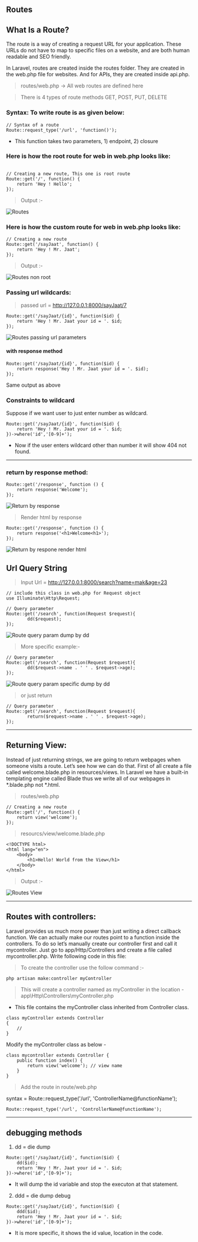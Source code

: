 ## Routes

## What Is a Route?
The route is a way of creating a request URL for your application. These URLs do not have to map to specific files on a website, and are both human readable and SEO friendly.

In Laravel, routes are created inside the routes folder. They are created in the web.php file for websites. And for APIs, they are created inside api.php.

> routes/web.php     -> All web routes are defined here

> There is 4 types of route methods GET, POST, PUT, DELETE

### Syntax: To write route is as given below:

```
// Syntax of a route
Route::request_type('/url', 'function()');
```
* This function takes two parameters, 1) endpoint, 2) closure

### Here is how the root route for web in web.php looks like:
```

// Creating a new route, This one is root route
Route::get('/', function() {
    return 'Hey ! Hello';
});

```
> Output :-

![Routes](Routes_simple.png)


### Here is how the custom route for web in web.php looks like:

```
// Creating a new route
Route::get('/sayJaat', function() {
    return 'Hey ! Mr. Jaat';
});

```
> Output :-

![Routes non root](Routes_non_root.png)

### Passing url wildcards:

> passed url = http://127.0.0.1:8000/sayJaat/7

```
Route::get('/sayJaat/{id}', function($id) {
    return 'Hey ! Mr. Jaat your id = '. $id;
});
```

![Routes passing url parameters](route_parameter_passing_str.png)

#### with response method

```
Route::get('/sayJaat/{id}', function($id) {
    return response('Hey ! Mr. Jaat your id = '. $id);
});
```

Same output as above


### Constraints to wildcard

Suppose if we want user to just enter number as wildcard.

```
Route::get('/sayJaat/{id}', function($id) {
    return 'Hey ! Mr. Jaat your id = '. $id;
})->where('id','[0-9]+');
```

* Now if the user enters wildcard other than number it will show 404 not found.

---

### return by response method:

```
Route::get('/response', function () {
    return response('Welcome');
});
```
![Return by response](return_response.png)

> Render html by response

```
Route::get('/response', function () {
    return response('<h1>Welcome<h1>');
});
```


![Return by respone render html](Return_response_html.png)

## Url Query String

> Input Url = http://127.0.0.1:8000/search?name=mak&age=23

```
// include this class in web.php for Request object
use Illuminate\Http\Request;
```
```
// Query parameter
Route::get('/search', function(Request $request){
        dd($request);
});
```

![Route query param dump by dd](route_query_param_dd.png)

> More specific example:-

```
// Query parameter
Route::get('/search', function(Request $request){
        dd($request->name . ' ' . $request->age);
});
```

![Route query param specific dump by dd](route_query_param_dd_specific.png)

> or just return

```
// Query parameter
Route::get('/search', function(Request $request){
        return($request->name . ' ' . $request->age);
});
```

---
## Returning View:

Instead of just returning strings, we are going to return webpages when someone visits a route. Let’s see how we can do that. First of all create a file called welcome.blade.php in resources/views. In Laravel we have a built-in templating engine called Blade thus we write all of our webpages in *.blade.php not *.html.


> routes/web.php

```
// Creating a new route
Route::get('/', function() {
    return view('welcome');
});
```
> resourcs/view/welcome.blade.php

```
<!DOCTYPE html>
<html lang="en">
    <body>
        <h1>Hello! World from the View</h1>
    </body>
</html>
```

> Output :-

![Routes View](Routes_view.png)


----

## Routes with controllers:

Laravel provides us much more power than just writing a direct callback function. We can actually make our routes point to a function inside the controllers. To do so let’s manually create our controller first and call it mycontroller. Just go to app/Http/Controllers and create a file called mycontroller.php. Write following code in this file:

> To create the controller use the follow command :-

```
php artisan make:controller myController
```

> This will create a controller named as myController in the location - app\Http\Controllers\myController.php

* This file contains the myController class inherited from Controller class.

```
class myController extends Controller
{
    //
}
```

Modify the myController class as below -

```
class mycontroller extends Controller {
    public function index() {
        return view('welcome'); // view name
    }
}

```

> Add the route in route/web.php

syntax = Route::request_type('/url', 'ControllerName@functionName');
```
Route::request_type('/url', 'ControllerName@functionName');
```

---

## debugging methods 

1. dd = die dump

```
Route::get('/sayJaat/{id}', function($id) {
    dd($id);
    return 'Hey ! Mr. Jaat your id = '. $id;
})->where('id','[0-9]+');

```
* It will dump the id variable and stop the executon at that statement.


2. ddd = die dump debug

```
Route::get('/sayJaat/{id}', function($id) {
    ddd($id);
    return 'Hey ! Mr. Jaat your id = '. $id;
})->where('id','[0-9]+');
```

* It is more specific, it shows the id value, location in the code.
